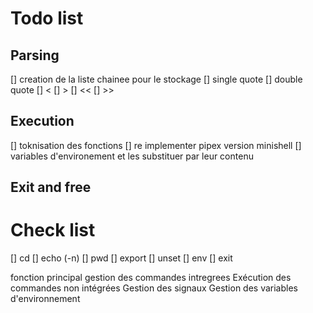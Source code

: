 # Todo list

## Parsing
[] creation de la liste chainee pour le stockage 
[] single quote
[] double quote
[] <
[] >
[] <<
[] >>


## Execution
[] toknisation des fonctions
[] re implementer pipex version minishell
[] variables d'environement et les substituer par leur contenu


## Exit and free
# Check list
[] cd
[] echo (-n)
[] pwd
[] export
[] unset
[] env
[] exit 

fonction principal
gestion des commandes intregrees
Exécution des commandes non intégrées
Gestion des signaux
Gestion des variables d'environnement